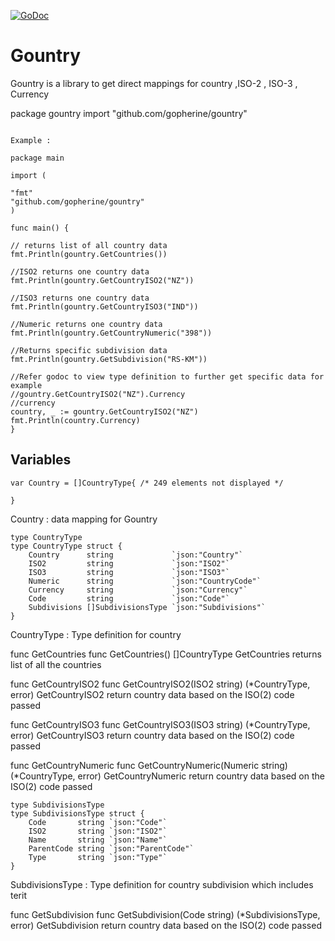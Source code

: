 [![GoDoc](https://godoc.org/github.com/gopherine/gountry?status.svg)](http://godoc.org/github.com/gopherine/gountry)

# Gountry
Gountry is a library to get direct mappings for country ,ISO-2 , ISO-3 , Currency


package gountry
import "github.com/gopherine/gountry"

```Package gountry is a data mapping to extract country details , currency and subdivisions The data is extracted and mapped on to go using python package pycountry but is open to change as per community suggestion

Example :

package main

import (

"fmt"
"github.com/gopherine/gountry"
)

func main() {

// returns list of all country data
fmt.Println(gountry.GetCountries())

//ISO2 returns one country data
fmt.Println(gountry.GetCountryISO2("NZ"))

//ISO3 returns one country data
fmt.Println(gountry.GetCountryISO3("IND"))

//Numeric returns one country data
fmt.Println(gountry.GetCountryNumeric("398"))

//Returns specific subdivision data
fmt.Println(gountry.GetSubdivision("RS-KM"))

//Refer godoc to view type definition to further get specific data for example
//gountry.GetCountryISO2("NZ").Currency
//currency
country, _ := gountry.GetCountryISO2("NZ")
fmt.Println(country.Currency)
}
```

## Variables

```
var Country = []CountryType{ /* 249 elements not displayed */

}
```

Country : data mapping for Gountry

```
type CountryType
type CountryType struct {
    Country      string             `json:"Country"`
    ISO2         string             `json:"ISO2"`
    ISO3         string             `json:"ISO3"`
    Numeric      string             `json:"CountryCode"`
    Currency     string             `json:"Currency"`
    Code         string             `json:"Code"`
    Subdivisions []SubdivisionsType `json:"Subdivisions"`
}
```
CountryType : Type definition for country

func GetCountries
func GetCountries() []CountryType
GetCountries returns list of all the countries

func GetCountryISO2
func GetCountryISO2(ISO2 string) (*CountryType, error)
GetCountryISO2 return country data based on the ISO(2) code passed

func GetCountryISO3
func GetCountryISO3(ISO3 string) (*CountryType, error)
GetCountryISO3 return country data based on the ISO(2) code passed

func GetCountryNumeric
func GetCountryNumeric(Numeric string) (*CountryType, error)
GetCountryNumeric return country data based on the ISO(2) code passed

```
type SubdivisionsType
type SubdivisionsType struct {
    Code       string `json:"Code"`
    ISO2       string `json:"ISO2"`
    Name       string `json:"Name"`
    ParentCode string `json:"ParentCode"`
    Type       string `json:"Type"`
}
```

SubdivisionsType : Type definition for country subdivision which includes terit

func GetSubdivision
func GetSubdivision(Code string) (*SubdivisionsType, error)
GetSubdivision return country data based on the ISO(2) code passed

